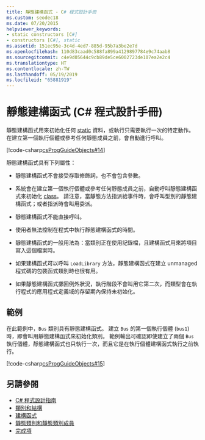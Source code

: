 ```yaml
---
title: 靜態建構函式 - C# 程式設計手冊
ms.custom: seodec18
ms.date: 07/20/2015
helpviewer_keywords:
- static constructors [C#]
- constructors [C#], static
ms.assetid: 151ec95e-3c4d-4ed7-885d-95b7a3be2e7d
ms.openlocfilehash: 110d83caad0c588fa899a4129897784e9c74aab8
ms.sourcegitcommit: c4e9d05644c9cb89de5ce6002723de107ea2e2c4
ms.translationtype: HT
ms.contentlocale: zh-TW
ms.lasthandoff: 05/19/2019
ms.locfileid: "65881919"
---
```

# <a name="static-constructors-c-programming-guide"></a>靜態建構函式 (C# 程式設計手冊)
靜態建構函式用來初始化任何 [static](../../../csharp/language-reference/keywords/static.md) 資料，或執行只需要執行一次的特定動作。 在建立第一個執行個體或參考任何靜態成員之前，會自動進行呼叫。  
  
 [!code-csharp[csProgGuideObjects#14](~/samples/snippets/csharp/VS_Snippets_VBCSharp/csProgGuideObjects/CS/Objects.cs#14)]  
  
 靜態建構函式具有下列屬性：  
  
- 靜態建構函式不會接受存取修飾詞，也不會包含參數。  
  
- 系統會在建立第一個執行個體或參考任何靜態成員之前，自動呼叫靜態建構函式來初始化 [class](../../../csharp/language-reference/keywords/class.md)。 請注意，當靜態方法指派給事件時，會呼叫型別的靜態建構函式；或者指派時會叫用委派。
  
- 靜態建構函式不能直接呼叫。  
  
- 使用者無法控制在程式中執行靜態建構函式的時間。  
  
- 靜態建構函式的一般用法為：當類別正在使用記錄檔，且建構函式用來將項目寫入這個檔案時。  
  
- 如果建構函式可以呼叫 `LoadLibrary` 方法，靜態建構函式在建立 unmanaged 程式碼的包裝函式類別時也很有用。  
  
- 如果靜態建構函式擲回例外狀況，執行階段不會叫用它第二次，而類型會在執行程式的應用程式定義域的存留期內保持未初始化。  
  
## <a name="example"></a>範例  
 在此範例中，`Bus` 類別具有靜態建構函式。 建立 `Bus` 的第一個執行個體 (`bus1`) 時，即會叫用靜態建構函式來初始化類別。 範例輸出可確認即使建立了兩個 `Bus` 執行個體，靜態建構函式也只執行一次，而且它是在執行個體建構函式執行之前執行。  
  
 [!code-csharp[csProgGuideObjects#15](~/samples/snippets/csharp/VS_Snippets_VBCSharp/csProgGuideObjects/CS/Objects.cs#15)]  
  
## <a name="see-also"></a>另請參閱

- [C# 程式設計指南](../../../csharp/programming-guide/index.md)
- [類別和結構](../../../csharp/programming-guide/classes-and-structs/index.md)
- [建構函式](../../../csharp/programming-guide/classes-and-structs/constructors.md)
- [靜態類別和靜態類別成員](../../../csharp/programming-guide/classes-and-structs/static-classes-and-static-class-members.md)
- [完成項](../../../csharp/programming-guide/classes-and-structs/destructors.md)
